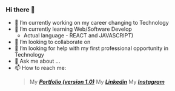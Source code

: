 ### Hi there 👋

- 🔭 I’m currently working on my career changing to Technology
- 🌱 I’m currently learning Web/Software Develop
    - Actual language - REACT and JAVASCRIPT)
- 👯 I’m looking to collaborate on 
- 🤔 I’m looking for help with my first professional opportunity in Technology
- 💬 Ask me about ...
- 📫 How to reach me:
    > My [***Portfolio (version 1.0)***](https://pedro-laranjeira.netlify.app/)
    > My [***Linkedin***](https://www.linkedin.com/in/pedroh-laranjeira/)
    > My [***Instagram***](https://www.instagram.com/pedrolaranjeira85/)

